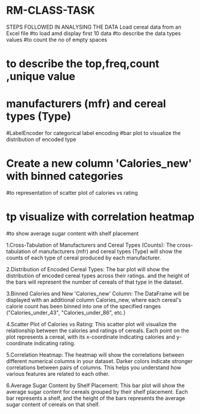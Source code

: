 # RM-CLASS-TASK
STEPS FOLLOWED IN ANALYSING THE DATA 
Load cereal data from an Excel file
#to load amd display first 10 data
#to describe the data types values
#to count the no of empty spaces
# to describe the top,freq,count ,unique value
# manufacturers (mfr) and cereal types (Type)
#LabelEncoder for categorical label encoding
#bar plot to visualize the distribution of encoded type
# Create a new column 'Calories_new' with binned categories
#to representation of scatter plot of calories vs rating
# tp visualize with correlation heatmap
#to show average sugar content with shelf placement

1.Cross-Tabulation of Manufacturers and Cereal Types (Counts):
The cross-tabulation of manufacturers (mfr) and cereal types (Type) will show the counts of each type of cereal produced by each manufacturer.

2.Distribution of Encoded Cereal Types:
The bar plot will show the distribution of encoded cereal types  across their ratings.  and the height of the bars will represent the number of cereals of that type in the dataset.

3.Binned Calories and New 'Calories_new' Column:
The DataFrame will be displayed with an additional column Calories_new, where each cereal's calorie count has been binned into one of the specified ranges ("Calories_under_43", "Calories_under_86", etc.)

4.Scatter Plot of Calories vs Rating:
This scatter plot will visualize the relationship between the calories and ratings of cereals. Each point on the plot represents a cereal, with its x-coordinate indicating calories and y-coordinate indicating rating.

5.Correlation Heatmap:
The heatmap will show the correlations between different numerical columns in your dataset. Darker colors indicate stronger correlations  between pairs of columns. This helps you understand how various features are related to each other.

6.Average Sugar Content by Shelf Placement:
This bar plot will show the average sugar content for cereals grouped by their shelf placement. Each bar represents a shelf, and the height of the bars represents the average sugar content of cereals on that shelf.
